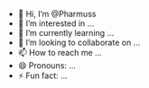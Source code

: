 - 👋 Hi, I’m @Pharmuss
- 👀 I’m interested in ...
- 🌱 I’m currently learning ...
- 💞️ I’m looking to collaborate on ...
- 📫 How to reach me ...
- 😄 Pronouns: ...
- ⚡ Fun fact: ...

<!---
Pharmuss/Pharmuss is a ✨ special ✨ repository because its `README.md` (this file) appears on your GitHub profile.
You can click the Preview link to take a look at your changes.
--->
